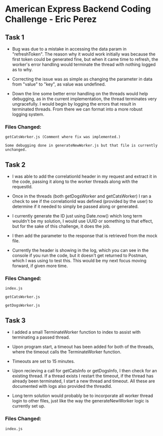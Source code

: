 # American Express Backend Coding Challenge - Eric Perez

## Task 1

- Bug was due to a mistake in accessing the data param in "refreshToken". The reason why it would work initially was because the first token could be generated fine, but when it came time to refresh, the worker's error handling would terminate the thread with nothing logged as to why.

- Correcting the issue was as simple as changing the parameter in data from "value" to "key", as value was undefined. 

- Down the line some better error handling on the threads would help debugging, as in the current implementation, the thread terminates very ungracefully. I would begin by logging the errors that result in terminated threads. From there we can format into a more robust logging system.

### Files Changed:
    getCatsWorker.js (Comment where fix was implemented.)

    Some debugging done in generateNewWorker.js but that file is currently unchanged.

## Task 2

- I was able to add the correlationId header in my request and extract it in the code, passing it along to the worker threads along with the requestId.

- Once in the threads (both getDogsWorker and getCatsWorker) I ran a check to see if the correlationId was defined (provided by the user) to determine if it needed to simply be passed along or generated.

- I currently generate the ID just using Date.now() which long term wouldn't be my solution, I would use UUID or something to that effect, but for the sake of this challenge, it does the job.

- I then add the parameter to the response that is retrieved from the mock file.

- Currently the header is showing in the log, which you can see in the console if you run the code, but it doesn't get returned to Postman, which I was using to test this. This would be my next focus moving forward, if given more time.

### Files Changed:
    index.js

    getCatsWorker.js

    getDogsWorker.js


## Task 3

- I added a small TerminateWorker function to index to assist with terminating a passed thread.

- Upon program start, a timeout has been added for both of the threads, where the timeout calls the TerminateWorker function.

- Timeouts are set to 15 minutes.

- Upon recieving a call for getCatsInfo or getDogsInfo, I then check for an existing thread. If a thread exists I restart the timeout, if the thread has already been terminated, I start a new thread and timeout. All these are documented with logs also provided the threadId.

- Long term solution would probably be to incorporate all worker thread login to other files, just like the way the generateNewWorker logic is currently set up.

### Files Changed:
    index.js
    